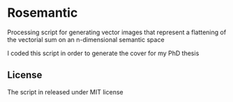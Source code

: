 # Rosemantic
Processing script for generating vector images that represent a flattening of the vectorial sum on an n-dimensional semantic space

I coded this script in order to generate the cover for my PhD thesis

## License
The script in released under MIT license
